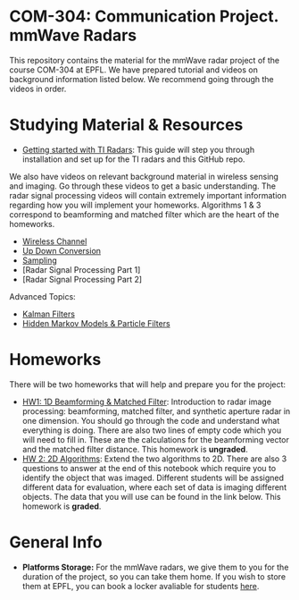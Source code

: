 # COM-304: Communication Project. mmWave Radars
This repository contains the material for the mmWave radar project of the course COM-304 at EPFL. We have prepared tutorial and videos on background information listed below. We recommend going through the videos in order.

# Studying Material & Resources
- [Getting started with TI Radars](https://github.com/hailanzs/comm-proj-radar/wiki): This guide will step you through installation and set up for the TI radars and this GitHub repo.

We also have videos on relevant background material in wireless sensing and imaging. Go through these videos to get a basic understanding. The radar signal processing videos will contain extremely important information regarding how you will implement your homeworks. Algorithms 1 & 3 correspond to beamforming and matched filter which are the heart of the homeworks. 

- [Wireless Channel](https://drive.google.com/file/d/1U9uZPo3BGUd1OmABDrBEvJCC7zzfRUcX/view?usp=sharing)
- [Up Down Conversion](https://drive.google.com/file/d/15Fti4fNHtR_kuQRuEFB8cPZiXWYNm3HR/view?usp=sharing)
- [Sampling](https://drive.google.com/file/d/15-WBpQgg1JW0sK7LD4B715cO8PVLUZH_/view?usp=sharing)
- [Radar Signal Processing Part 1]
- [Radar Signal Processing Part 2]

Advanced Topics:
- [Kalman Filters](https://drive.google.com/file/d/1_w2JmI44n0ccYkC14DZS7LDYJYYkVMf1/view?usp=drive_link)
- [Hidden Markov Models & Particle Filters](https://drive.google.com/file/d/1IkyOEt_X85PvOVKjdYTHT18G8vaQOyIa/view?usp=drive_link)


# Homeworks
There will be two homeworks that will help and prepare you for the project:

- [HW1: 1D Beamforming & Matched Filter](exercise_1.ipynb): Introduction to radar image processing: beamforming, matched filter, and synthetic aperture radar in one dimension. You should go through the code and understand what everything is doing. There are also two lines of empty code which you will need to fill in. These are the calculations for the beamforming vector and the matched filter distance. This homework is **ungraded**. 
- [HW 2: 2D Algorithms](homework_2.ipynb): Extend the two algorithms to 2D. There are also 3 questions to answer at the end of this notebook which require you to identify the object that was imaged. Different students will be assigned different data for evaluation, where each set of data is imaging different objects. The data that you will use can be found in the link below. This homework is **graded**. 

# General Info
- **Platforms Storage:** For the mmWave radars, we give them to you for the duration of the project, so you can take them home. If you wish to store them at EPFL, you can book a locker avaliable for students [here](https://mycamipro.epfl.ch/client/lockerassign). 